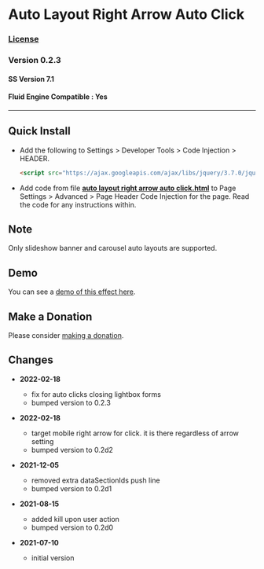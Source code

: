 # Auto Layout Right Arrow Auto Click

### [License][1]

### Version 0.2.3

#### SS Version 7.1

#### Fluid Engine Compatible : Yes

---

## Quick Install

* Add the following to Settings > Developer Tools > Code Injection > HEADER.
  
  ```html
  <script src="https://ajax.googleapis.com/ajax/libs/jquery/3.7.0/jquery.min.js"></script>
  ```
  
* Add code from file **[auto layout right arrow auto click.html][2]** to
  Page Settings > Advanced > Page Header Code Injection for the page. Read the
  code for any instructions within.

## Note

Only slideshow banner and carousel auto layouts are supported.

## Demo

You can see a [demo of this effect here][3].

## Make a Donation

Please consider [making a donation][4].

## Changes

* **2022-02-18**
  
  * fix for auto clicks closing lightbox forms
  * bumped version to 0.2.3
  
* **2022-02-18**
  
  * target mobile right arrow for click. it is there regardless of arrow setting
  * bumped version to 0.2d2
  
* **2021-12-05**
  
  * removed extra dataSectionIds push line
  * bumped version to 0.2d1
  
* **2021-08-15**
  
  * added kill upon user action
  * bumped version to 0.2d0
  
* **2021-07-10**
  
  * initial version

[1]: https://github.com/tomsWebConsulting/twcsl/blob/main/LICENSE.txt#L1
[2]: auto%20layout%20right%20arrow%20auto%20click.html#L1
[3]: https://toms-web-consulting-demos.squarespace.com/auto-layout-right-arrow-auto-click?password=twcdemos
[4]: https://github.com/tomsWebConsulting/twcsl#make-a-donation
